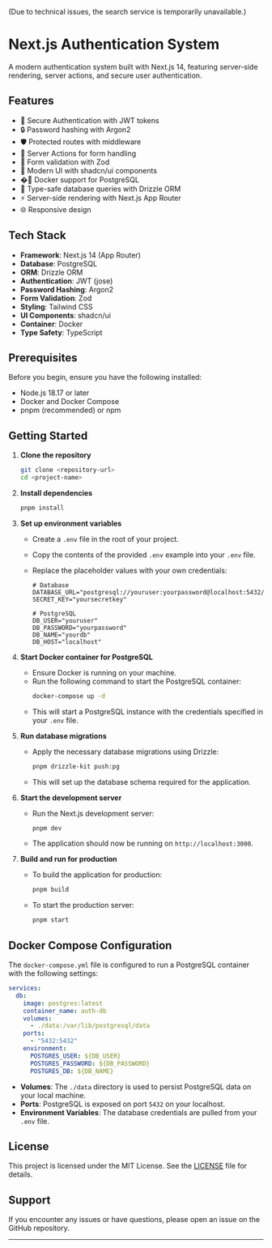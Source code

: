 (Due to technical issues, the search service is temporarily unavailable.)

# Next.js Authentication System

A modern authentication system built with Next.js 14, featuring server-side rendering, server actions, and secure user authentication.

## Features

- 🔐 Secure Authentication with JWT tokens
- 🔒 Password hashing with Argon2
- 🛡️ Protected routes with middleware
- 🎯 Server Actions for form handling
- 📝 Form validation with Zod
- 🎨 Modern UI with shadcn/ui components
- �🐳 Docker support for PostgreSQL
- 🔄 Type-safe database queries with Drizzle ORM
- ⚡ Server-side rendering with Next.js App Router
- 🌐 Responsive design

## Tech Stack

- **Framework**: Next.js 14 (App Router)
- **Database**: PostgreSQL
- **ORM**: Drizzle ORM
- **Authentication**: JWT (jose)
- **Password Hashing**: Argon2
- **Form Validation**: Zod
- **Styling**: Tailwind CSS
- **UI Components**: shadcn/ui
- **Container**: Docker
- **Type Safety**: TypeScript

## Prerequisites

Before you begin, ensure you have the following installed:

- Node.js 18.17 or later
- Docker and Docker Compose
- pnpm (recommended) or npm

## Getting Started

1. **Clone the repository**

   ```bash
   git clone <repository-url>
   cd <project-name>
   ```

2. **Install dependencies**

   ```bash
   pnpm install
   ```

3. **Set up environment variables**

   - Create a `.env` file in the root of your project.
   - Copy the contents of the provided `.env` example into your `.env` file.
   - Replace the placeholder values with your own credentials:

     ```env
     # Database
     DATABASE_URL="postgresql://youruser:yourpassword@localhost:5432/yourdb"
     SECRET_KEY="yoursecretkey"

     # PostgreSQL
     DB_USER="youruser"
     DB_PASSWORD="yourpassword"
     DB_NAME="yourdb"
     DB_HOST="localhost"
     ```

4. **Start Docker container for PostgreSQL**

   - Ensure Docker is running on your machine.
   - Run the following command to start the PostgreSQL container:
     ```bash
     docker-compose up -d
     ```
   - This will start a PostgreSQL instance with the credentials specified in your `.env` file.

5. **Run database migrations**

   - Apply the necessary database migrations using Drizzle:
     ```bash
     pnpm drizzle-kit push:pg
     ```
   - This will set up the database schema required for the application.

6. **Start the development server**

   - Run the Next.js development server:
     ```bash
     pnpm dev
     ```
   - The application should now be running on `http://localhost:3000`.

7. **Build and run for production**
   - To build the application for production:
     ```bash
     pnpm build
     ```
   - To start the production server:
     ```bash
     pnpm start
     ```

## Docker Compose Configuration

The `docker-compose.yml` file is configured to run a PostgreSQL container with the following settings:

```yaml
services:
  db:
    image: postgres:latest
    container_name: auth-db
    volumes:
      - ./data:/var/lib/postgresql/data
    ports:
      - "5432:5432"
    environment:
      POSTGRES_USER: ${DB_USER}
      POSTGRES_PASSWORD: ${DB_PASSWORD}
      POSTGRES_DB: ${DB_NAME}
```

- **Volumes**: The `./data` directory is used to persist PostgreSQL data on your local machine.
- **Ports**: PostgreSQL is exposed on port `5432` on your localhost.
- **Environment Variables**: The database credentials are pulled from your `.env` file.

## License

This project is licensed under the MIT License. See the [LICENSE](LICENSE) file for details.

## Support

If you encounter any issues or have questions, please open an issue on the GitHub repository.

---
